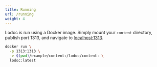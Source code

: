 ```yaml
---
title: Running
url: /running
weight: 4
---
```


Lodoc is run using a Docker image. Simply mount your `content` directory, publish port 1313, and navigate to [localhost:1313](https://localhost:1313).


```bash
docker run \
  -p 1313:1313 \
  -v $(pwd)/example/content:/lodoc/content: \
  lodoc:latest
```
